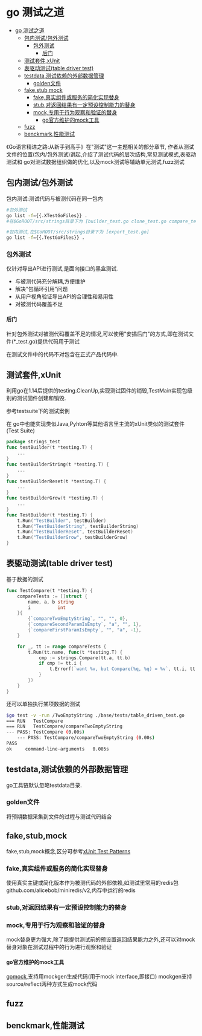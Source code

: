 # go 测试之道

- [go 测试之道](#go-测试之道)
  - [包内测试/包外测试](#包内测试包外测试)
    - [包外测试](#包外测试)
      - [后门](#后门)
  - [测试套件,xUnit](#测试套件xunit)
  - [表驱动测试(table driver test)](#表驱动测试table-driver-test)
  - [testdata,测试依赖的外部数据管理](#testdata测试依赖的外部数据管理)
    - [golden文件](#golden文件)
  - [fake,stub,mock](#fakestubmock)
    - [fake,真实组件或服务的简化实现替身](#fake真实组件或服务的简化实现替身)
    - [stub,对返回结果有一定预设控制能力的替身](#stub对返回结果有一定预设控制能力的替身)
    - [mock,专用于行为观察和验证的替身](#mock专用于行为观察和验证的替身)
      - [go官方维护的mock工具](#go官方维护的mock工具)
  - [fuzz](#fuzz)
  - [benckmark,性能测试](#benckmark性能测试)

《Go语言精进之路:从新手到高手》在"测试"这一主题相关的部分章节,
作者从测试文件的位置(包内/包外测试)讲起,介绍了测试代码的层次结构,常见测试模式,表驱动测试和
go对测试数据组织做的优化,以及mock测试等辅助单元测试,fuzz测试

## 包内测试/包外测试

包内测试:测试代码与被测代码在同一包内

```bash
#包外测试
go list -f={{.XTestGoFiles}} .
#在$GoROOT/src/strings目录下为 [builder_test.go clone_test.go compare_test.go example_test.go reader_test.go replace_test.go search_test.go strings_test.go]

#包内测试,在$GoROOT/src/strings目录下为 [export_test.go]
go list -f={{.TestGoFiles}} .
```

### 包外测试

仅针对导出API进行测试,是面向接口的黑盒测试.

- 与被测代码充分解耦,方便维护
- 解决"包循环引用"问题
- 从用户视角验证导出API的合理性和易用性
- 对被测代码覆盖不足

#### 后门

针对包外测试对被测代码覆盖不足的情况,可以使用"安插后门"的方式,即在测试文件(*_test.go)提供代码用于测试

在测试文件中的代码不对包含在正式产品代码中.

## 测试套件,xUnit

利用go在1.14后提供的testing.CleanUp,实现测试固件的销毁,TestMain实现包级别的测试固件创建和销毁.

参考testsuite下的测试案例

在 go中也能实现类似Java,Pyhton等其他语言里主流的xUnit类似的测试套件(Test Suite)

```go
package strings_test
func testBuilder(t *testing.T) {
    ...
}
func testBuilderString(t *testing.T) {
    ...
}
func testBuilderReset(t *testing.T) {
    ...
}
func testBuilderGrow(t *testing.T) {
    ...
}
func TestBuilder(t *testing.T) {
    t.Run("TestBuilder", testBuilder)
    t.Run("TestBuilderString", testBuilderString)
    t.Run("TestBuilderReset", testBuilderReset)
    t.Run("TestBuilderGrow", testBuilderGrow)
}
```

## 表驱动测试(table driver test)

基于数据的测试

```go
func TestCompare(t *testing.T) {
    compareTests := []struct {
        name, a, b string
        i          int
    }{
        {`compareTwoEmptyString`, "", "", 0},
        {`compareSecondParamIsEmpty`, "a", "", 1},
        {`compareFirstParamIsEmpty`, "", "a", -1},
    }

    for _, tt := range compareTests {
        t.Run(tt.name, func(t *testing.T) {
            cmp := strings.Compare(tt.a, tt.b)
            if cmp != tt.i {
                t.Errorf(`want %v, but Compare(%q, %q) = %v`, tt.i, tt.a, tt.b, cmp)
            }
        })
    }
}
```

还可以单独执行某项数据的测试

```sh
$go test -v -run /TwoEmptyString ./base/tests/table_driven_test.go
=== RUN   TestCompare
=== RUN   TestCompare/compareTwoEmptyString
--- PASS: TestCompare (0.00s)
    --- PASS: TestCompare/compareTwoEmptyString (0.00s)
PASS
ok     command-line-arguments   0.005s
```

## testdata,测试依赖的外部数据管理

go工具链默认忽略testdata目录.

### golden文件

将预期数据采集到文件的过程与测试代码结合

## fake,stub,mock

fake,stub,mock概念,区分可参考[xUnit Test Patterns](https://book.douban.com/subject/1859393)

### fake,真实组件或服务的简化实现替身

使用真实主键或简化版本作为被测代码的外部依赖,如测试里常用的redis包
github.com/alicebob/miniredis/v2,内存中运行的redis

### stub,对返回结果有一定预设控制能力的替身

### mock,专用于行为观察和验证的替身

mock替身更为强大,除了能提供测试前的预设置返回结果能力之外,还可以对mock替身对象在测试过程中的行为进行观察和验证

#### go官方维护的mock工具

[gomock](https://github.com/golang/mock),支持用mockgen生成代码(用于mock interface,即接口)
mockgen支持source/reflect两种方式生成mock代码

## fuzz

## benckmark,性能测试
